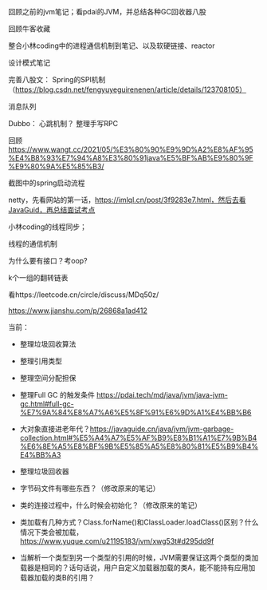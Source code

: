 回顾之前的jvm笔记；看pdai的JVM，并总结各种GC回收器八股



回顾牛客收藏



整合小林coding中的进程通信机制到笔记、以及软硬链接、reactor



设计模式笔记



完善八股文：
Spring的SPI机制（https://blog.csdn.net/fengyuyeguirenenen/article/details/123708105）



消息队列



Dubbo：
心跳机制？
整理手写RPC



回顾
https://www.wangt.cc/2021/05/%E3%80%90%E9%9D%A2%E8%AF%95%E4%B8%93%E7%94%A8%E3%80%91java%E5%BF%AB%E9%80%9F%E9%80%9A%E5%85%B3/



截图中的spring启动流程



netty，先看网站的第一话，https://imlql.cn/post/3f9283e7.html，然后去看JavaGuid，再总结面试考点



小林coding的线程同步；



线程的通信机制



为什么要有接口？考oop?



k个一组的翻转链表



看https://leetcode.cn/circle/discuss/MDq50z/



https://www.jianshu.com/p/26868a1ad412





当前：

- 整理垃圾回收算法
- 整理引用类型
- 整理空间分配担保
- 整理Full GC 的触发条件 https://pdai.tech/md/java/jvm/java-jvm-gc.html#full-gc-%E7%9A%84%E8%A7%A6%E5%8F%91%E6%9D%A1%E4%BB%B6
- 大对象直接进老年代？https://javaguide.cn/java/jvm/jvm-garbage-collection.html#%E5%A4%A7%E5%AF%B9%E8%B1%A1%E7%9B%B4%E6%8E%A5%E8%BF%9B%E5%85%A5%E8%80%81%E5%B9%B4%E4%BB%A3
- 整理垃圾回收器
- 字节码文件有哪些东西？（修改原来的笔记）

- 类的连接过程中，什么时候会初始化？（修改原来的笔记）

- 类加载有几种方式？Class.forName()和ClassLoader.loadClass()区别？什么情况下类会被加载，https://www.yuque.com/u21195183/jvm/xwg53t#d295dd9f
- 当解析一个类型到另一个类型的引用的时候，JVM需要保证这两个类型的类加载器是相同的？话句话说，用户自定义加载器加载的类A，能不能持有应用加载器加载的类B的引用？
